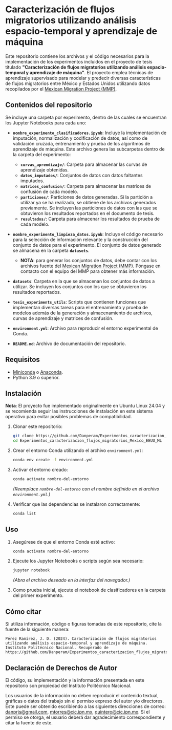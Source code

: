 # Caracterización de flujos migratorios utilizando análisis espacio-temporal y aprendizaje de máquina

Este repositorio contiene los archivos y el código necesarios para la implementación de los experimentos incluidos en el proyecto de tesis titulado **"Caracterización de flujos migratorios utilizando análisis espacio-temporal y aprendizaje de máquina"**.
El proyecto emplea técnicas de aprendizaje supervisado para modelar y predecir diversas características de flujos migratorios entre México y Estados Unidos utilizando datos recopilados por el [Mexican Migration Project (MMP)](https://mmp.opr.princeton.edu/).

## Contenidos del repositorio

Se incluye una carpeta por experimento, dentro de las cuales se encuentran los Jupyter Notebooks para cada uno:
- **`nombre_experimento_clasificadores.ipynb`**: Incluye la implementación de imputación, normalización y codificación de datos, así como de validación cruzada, entrenamiento y prueba de los algoritmos de aprendizaje de máquina. Este archivo genera las subcarpetas dentro de la carpeta del experimento:
  - **`curvas_aprendizaje/`**: Carpeta para almacenar las curvas de aprendizaje obtenidas.
  - **`datos_imputados/`**: Conjuntos de datos con datos faltantes imputados.
  - **`matrices_confusion/`**: Carpeta para almacenar las matrices de confusión de cada modelo.
  - **`particiones/`**: Particiones de datos generadas. Si la partición a utilizar ya se ha realizado, se obtiene de los archivos generados previamente. Se incluyen las particiones de datos con las que se obtuvieron los resultados reportados en el documento de tesis.
  - **`resultados/`**: Carpeta para almacenar los resultados de prueba de cada modelo.

- **`nombre_experimento_limpieza_datos.ipynb`**: Incluye el código necesario para la selección de información relevante y la construcción del conjunto de datos para el experimento. El conjunto de datos generado se almacena en la carpeta **`datasets`**.
  - **NOTA**: para generar los conjuntos de datos, debe contar con los archivos fuente del [Mexican Migration Project (MMP)](https://mmp.opr.princeton.edu/). Póngase en contacto con el equipo del MMP para obtener más información.

- **`datasets`**: Carpeta en la que se almacenan los conjuntos de datos a utilizar. Se incluyen los conjuntos con los que se obtuvieron los resultados reportados.
- **`tesis_experiments_utils`**: Scripts que contienen funciones que implementan diversas tareas para el entrenamiento y prueba de modelos además de la generación y almacenamiento de archivos, curvas de aprendizaje y matrices de confusión.
- **`environment.yml`**: Archivo para reproducir el entorno experimental de Conda.
- **`README.md`**: Archivo de documentación del repositorio.

## Requisitos

- [Miniconda](https://docs.conda.io/en/latest/miniconda.html) o [Anaconda](https://www.anaconda.com/).
- Python 3.9 o superior.

## Instalación

**Nota**: El proyecto fue implementado originalmente en Ubuntu Linux 24.04 y se recomienda seguir las instrucciones de instalación en este sistema operativo para evitar posibles problemas de compatibilidad.

1. Clonar este repositorio:

   ```bash
   git clone https://github.com/Danperam/Experimentos_caracterizacion_flujos_migratorios_Mexico_EEUU_ML
   cd Experimentos_caracterizacion_flujos_migratorios_Mexico_EEUU_ML
   ```

2. Crear el entorno Conda utilizando el archivo `environment.yml`:

   ```bash
   conda env create -f environment.yml
   ```

3. Activar el entorno creado:

   ```bash
   conda activate nombre-del-entorno
   ```

   *(Reemplace `nombre-del-entorno` con el nombre definido en el archivo `environment.yml`.)*

4. Verificar que las dependencias se instalaron correctamente:

   ```bash
   conda list
   ```

## Uso

1. Asegúrese de que el entorno Conda esté activo:

   ```bash
   conda activate nombre-del-entorno
   ```

2. Ejecute los Jupyter Notebooks o scripts según sea necesario:

   ```bash
   jupyter notebook
   ```

   *(Abra el archivo deseado en la interfaz del navegador.)*

3. Como prueba inicial, ejecute el notebook de clasificadores en la carpeta del primer experimento.

## Cómo citar
Si utiliza información, código o figuras tomadas de este repositorio, cite la fuente de la siguiente manera:
``` 
Pérez Ramírez, J. D. (2024). Caracterización de flujos migratorios utilizando análisis espacio-temporal y aprendizaje de máquina. Instituto Politécnico Nacional. Recuperado de https://github.com/Danperam/Experimentos_caracterizacion_flujos_migratorios_Mexico_EEUU_ML
```

## Declaración de Derechos de Autor

El código, su implementación y la información presentada en este repositorio son propiedad del Instituto Politécnico Nacional.

Los usuarios de la información no deben reproducir el contenido textual, gráficas o datos del trabajo sin el permiso expreso del autor y/o directores. Este puede ser obtenido escribiendo a las siguientes direcciones de correo: danprjs@gmail.com, mtorres@cic.ipn.mx, quintero@cic.ipn.mx. Si el permiso se otorga, el usuario deberá dar agradecimiento correspondiente y citar la fuente de este.
